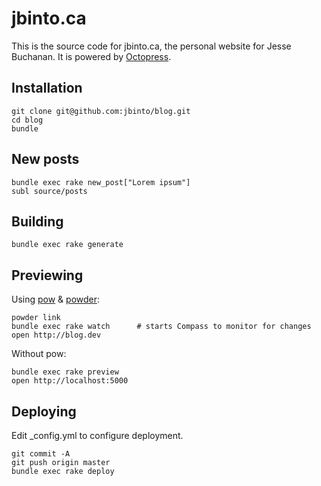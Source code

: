 # jbinto.ca

This is the source code for jbinto.ca, the personal website for Jesse Buchanan. It is powered by [Octopress](http://octopress.org/). 

## Installation

```
git clone git@github.com:jbinto/blog.git
cd blog
bundle
```

## New posts

```
bundle exec rake new_post["Lorem ipsum"]
subl source/posts
```

## Building

```
bundle exec rake generate
```

## Previewing

Using [pow](http://pow.cx/) & [powder](https://github.com/Rodreegez/powder):

```
powder link
bundle exec rake watch		# starts Compass to monitor for changes
open http://blog.dev
```

Without pow:

```
bundle exec rake preview
open http://localhost:5000
```

## Deploying

Edit _config.yml to configure deployment.

```
git commit -A
git push origin master
bundle exec rake deploy
```


